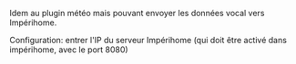Idem au plugin météo mais pouvant envoyer les données vocal vers Impérihome.

Configuration: entrer l'IP du serveur Impérihome (qui doit être activé dans impérihome, avec le port 8080)